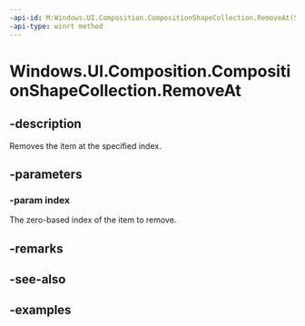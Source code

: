 ```yaml
---
-api-id: M:Windows.UI.Composition.CompositionShapeCollection.RemoveAt(System.UInt32)
-api-type: winrt method
---
```


<!-- Method syntax.
public void CompositionShapeCollection.RemoveAt(UInt32 index)
-->

# Windows.UI.Composition.CompositionShapeCollection.RemoveAt

## -description

Removes the item at the specified index.



## -parameters
### -param index

The zero-based index of the item to remove.

## -remarks

## -see-also

## -examples


